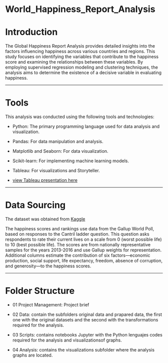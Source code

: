 # World_Happiness_Report_Analysis

# Introduction 

The Global Happiness Report Analysis provides detailed insights into the factors influencing happiness across various countries and regions. This study focuses on identifying the variables that contribute to the happiness score and examining the relationships between these variables. By employing supervised regression modeling and clustering techniques, the analysis aims to determine the existence of a decisive variable in evaluating happiness.

---

# Tools 

This analysis was conducted using the following tools and technologies:
- Python: The primary programming language used for data analysis and visualization.
- Pandas: For data manipulation and analysis.
- Matplotlib and Seaborn: For data visualization.
- Scikit-learn: For implementing machine learning models.
- Tableau: For visualizations and Storyteller.

- [view Tableau presentation here](https://public.tableau.com/app/profile/juan.carlos.coronado.orrego/viz/WorldHappinessReportAnalysis_17174259091330/WHRAnalysis?publish=yes)

---

# Data Sourcing
The dataset was obtained from [Kaggle](https://www.kaggle.com/datasets/unsdsn/world-happiness)

The happiness scores and rankings use data from the Gallup World Poll, based on responses to the Cantril ladder question. This question asks respondents to rate their current lives on a scale from 0 (worst possible life) to 10 (best possible life). The scores are from nationally representative samples for the years 2013-2016 and use Gallup weights for representation. Additional columns estimate the contribution of six factors—economic production, social support, life expectancy, freedom, absence of corruption, and generosity—to the happiness scores.

---

# Folder Structure

- 01 Project Management: Project brief

- 02 Data: contain the subfolders original data and prapared data, the first one with the original datasets and the second with the transformations required for the analysis.

- 03 Scripts: contains notebooks Jupyter with the Python lenguajes  codes required for the analysis and visualizationsof graphs.

- 04 Analysis: contains the visualizations subfolder where the analysis graphs are located. 


  
